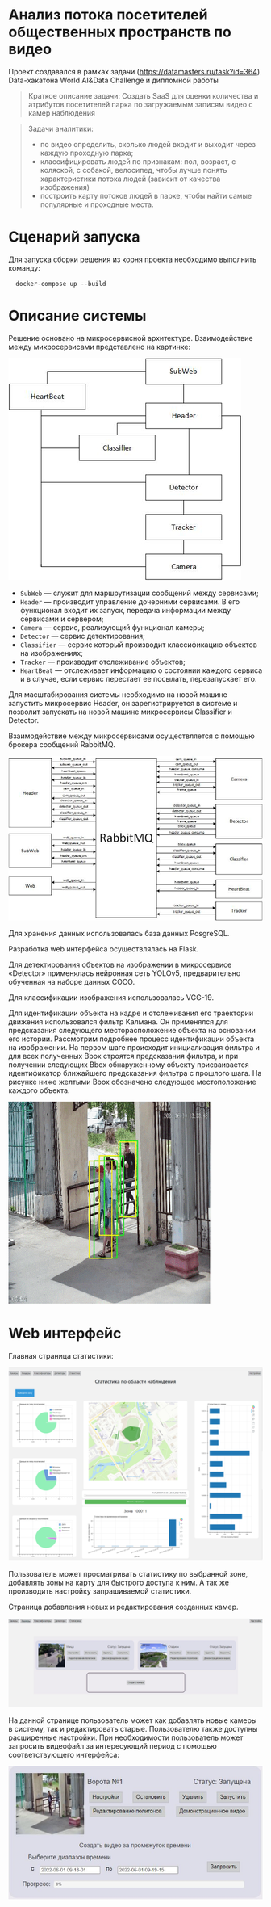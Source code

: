 # Анализ потока посетителей общественных пространств по видео

Проект создавался в рамках задачи (https://datamasters.ru/task?id=364) Data-хакатона World AI&Data Challenge и дипломной работы

> Краткое описание задачи: Создать SaaS для оценки количества и атрибутов посетителей парка по загружаемым записям видео с камер наблюдения

> Задачи аналитики:
> * по видео определить, сколько людей входит и выходит через каждую проходную парка;
> * классифицировать людей по признакам: пол, возраст, с коляской, с собакой, велосипед, чтобы лучше понять характеристики потока людей (зависит от качества изображения)
> * построить карту потоков людей в парке, чтобы найти самые популярные и проходные места.
# Сценарий запуска

Для запуска сборки решения из корня проекта необходимо выполнить команду:
```shell
  docker-compose up --build
```

# Описание системы

Решение основано на микросервисной архитектуре. Взаимодействие между микросервисами представлено на картинке:

![alt text](images/Architecture.jpg)

* `SubWeb`  —  служит для маршрутизации сообщений между сервисами;
* `Header` — производит управление дочерними сервисами. В его функционал входит их запуск, передача информации между сервисами и сервером;
* `Camera` — сервис, реализующий функционал камеры; 
* `Detector` — сервис детектирования;  
* `Classifier` — сервис который производит классификацию объектов на изображениях; 
* `Tracker` — производит отслеживание объектов;
* `HeartBeat` — отслеживает информацию о состоянии каждого сервиса и в случае, если сервис перестает ее посылать, перезапускает его.

Для масштабирования системы необходимо на новой машине запустить микросервис Header, 
он зарегистрируется в системе и позволит запускать на новой машине микросервисы Classifier и Detector.

Взаимодействие между микросервисами осуществляется с помощью брокера сообщений RabbitMQ. 

![alt text](images/RabbitMQ.jpg)

Для хранения данных использовалась база данных PosgreSQL.

Разработка web интерфейса осуществлялась на Flask.

Для детектирования объектов на изображении  в микросервисе «Detector» применялась нейронная сеть YOLOv5, предварительно обученная на наборе данных COCO.

Для классификации изображения использовалась VGG-19.

Для идентификации объекта на кадре и отслеживания его траектории движения использовался фильтр Калмана.
Он применялся для предсказания следующего месторасположение объекта на основании его истории. 
Рассмотрим подробнее процесс идентификации объекта на изображении. 
На первом шаге происходит инициализация фильтра и для всех полученных Bbox строятся предсказания фильтра, и при получении следующих Bbox 
обнаруженному объекту присваивается идентификатор ближайшего предсказания фильтра с прошлого шага.
На рисунке ниже желтыми Bbox обозначено следующее местоположение каждого объекта.

![alt text](images/Tracker.gif)


# Web интерфейс

Главная страница статистики:

![alt text](images/Statistics.png)

Пользователь может просматривать статистику по выбранной зоне, добавлять зоны на карту для быстрого доступа к ним.
А так же производить настройку запрашиваемой статистики.

Страница добавления новых и редактирования созданных камер.

![alt text](images/list_camers.JPG)

На данной странице пользователь может как добавлять новые камеры в систему, так и редактировать старые. 
Пользователю также доступны расширенные настройки. 
При необходимости пользователь может запросить видеофайл за интересующий период с помощью соответствующего интерфейса:

![alt text](images/get_video.JPG)

